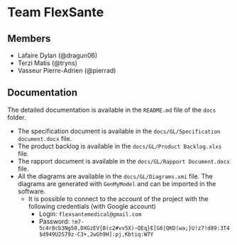 # Team FlexSante

## Members 

- Lafaire Dylan (@dragun06)
- Terzi Matis (@tryns)
- Vasseur Pierre-Adrien (@pierrad)

## Documentation

The detailed documentation is available in the ```README.md``` file of the ```docs``` folder.

- The specification document is available in the ```docs/GL/Specification document.docx``` file.
- The product backlog is available in the ```docs/GL/Product Backlog.xlxs``` file.
- The rapport document is available in the ```docs/GL/Rapport Document.docx``` file.
- All the diagrams are available in the ```docs/GL/Diagrams.xmi``` file. The diagrams are generated with ```GenMyModel``` and can be imported in the software.
  - It is possible to connect to the account of the project with the following credentials (with Google account)
    - Login: ```flexsantemedical@gmail.com```
    - Password: ```!m7-5c4r8cb3Ng58,DXGzEV{B(c2#vv5X)~QEq}E[G6|QKD(wa;}U!z7!d89:3T4$d949U2S79z-C3+,2wGh9H]:pj,Kbtiq:W7Y```


